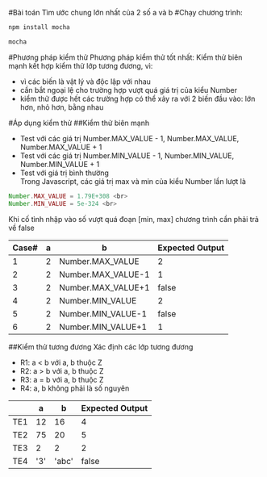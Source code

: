 #Bài toán
Tìm ước chung lớn nhất của 2 số a và b
#Chạy chương trình:
```javascript
npm install mocha 
```
```javascript
mocha 
```

#Phương pháp kiểm thử
Phương pháp kiểm thử tốt nhất: Kiểm thử biên mạnh kết hợp kiểm thử lớp tương đương, vì: 
- vì các biến là vật lý và độc lập với nhau
- cần bắt ngoại lệ cho trường hợp vượt quá giá trị của kiểu Number
- kiểm thử được hết các trường hợp có thể xảy ra với 2 biến đầu vào: lớn hơn, nhỏ hơn, bằng nhau

#Áp dụng kiểm thử
##Kiểm thử biên mạnh
- Test với các giá trị Number.MAX_VALUE - 1, Number.MAX_VALUE, Number.MAX_VALUE + 1
- Test với các giá trị Number.MIN_VALUE - 1, Number.MIN_VALUE, Number.MIN_VALUE + 1
- Test với giá trị bình thường <br>
Trong Javascript, các giá trị max và min của kiểu Number lần lượt là <br>
```javascript
Number.MAX_VALUE = 1.79E+308 <br>
Number.MIN_VALUE = 5e-324 <br>
```
Khi cố tình nhập vào số vượt quá đoạn [min, max] chương trình cần phải trả về false

| Case#| a  | b  | Expected Output
| ------|----------------|----------------|------------
|   1  | 2 | Number.MAX_VALUE | 2
|   2  | 2 | Number.MAX_VALUE-1 | 1
|   3  | 2 | Number.MAX_VALUE+1 | false
|   4  | 2 | Number.MIN_VALUE | 2
|   5  | 2 | Number.MIN_VALUE-1 | false
|   6  | 2 | Number.MIN_VALUE+1 | 1

##Kiểm thử tương đương
Xác định các lớp tương đương
- R1: a < b với a, b thuộc Z
- R2: a > b với a, b thuộc Z
- R3: a = b với a, b thuộc Z
- R4: a, b không phải là số nguyên

|      | a  | b  | Expected Output
| -----|----|----|-----------------
| TE1  | 12 | 16 | 4
| TE2  | 75 | 20 | 5
| TE3  | 2 | 2 | 2
| TE4  | '3' | 'abc' | false
